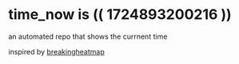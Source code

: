 # time_now is (( 1724893200216 ))

an automated repo that shows the currnent time

inspired by [breakingheatmap](https://github.com/breakingheatmap/breakingheatmap)
